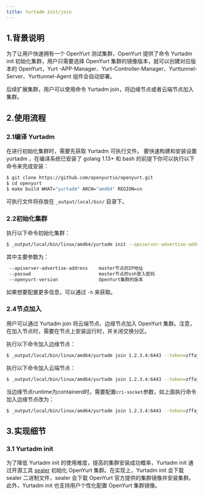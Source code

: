 ```yaml
---
title: Yurtadm init/join
---
```


## 1.背景说明

为了让用户快速拥有一个 OpenYurt 测试集群，OpenYurt 提供了命令 Yurtadm init 初始化集群，用户只需要选择 OpenYurt 集群的镜像版本，就可以创建对应版本的 OpenYurt，Yurt -APP-Manager、Yurt-Controller-Manager、Yurttunnel-Server、Yurttunnel-Agent 组件会自动部署。

后续扩展集群，用户可以使用命令 Yurtadm join，将边缘节点或者云端节点加入集群。

## 2.使用流程

### 2.1编译 Yurtadm
在进行初始化集群时，需要先获取 Yurtadm 可执行文件。
要快速构建和安装设置 yurtadm ，在编译系统已安装了 golang 1.13+ 和 bash 的前提下你可以执行以下命令来完成安装：

```sh
$ git clone https://github.com/openyurtio/openyurt.git
$ cd openyurt
$ make build WHAT="yurtadm" ARCH="amd64" REGION=cn
```

可执行文件将存放在 `_output/local/bin/` 目录下。

### 2.2初始化集群

执行以下命令初始化集群：

```sh
$ _output/local/bin/linux/amd64/yurtadm init --apiserver-advertise-address 1.2.3.4 --openyurt-version latest --passwd 1234
```

其中主要参数为：

```sh
 --apiserver-advertise-address    master节点的IP地址
 --passwd                         master节点的ssh登入密码
 --openyurt-version               OpenYurt集群的版本
```

如果想要配置更多信息，可以通过 `-h`  来获取。

### 2.4节点加入

用户可以通过 Yurtadm join 将云端节点、边缘节点加入 OpenYurt 集群。注意，在加入节点时，需要在节点上安装运行时，并关闭交换分区。

执行以下命令加入边缘节点：

```sh
$ _output/local/bin/linux/amd64/yurtadm join 1.2.3.4:6443 --token=zffaj3.a5vjzf09qn9ft3gt --node-type=edge --discovery-token-unsafe-skip-ca-verification --v=5
```

执行以下命令加入云端节点：

```sh
$ _output/local/bin/linux/amd64/yurtadm join 1.2.3.4:6443 --token=zffaj3.a5vjzf09qn9ft3gt --node-type=cloud --discovery-token-unsafe-skip-ca-verification --v=5
```
当边缘节点runtime为containerd时，需要配置`cri-socket`参数，如上面执行命令加入边缘节点改为：
```sh
$ _output/local/bin/linux/amd64/yurtadm join 1.2.3.4:6443 --token=zffaj3.a5vjzf09qn9ft3gt --node-type=edge --discovery-token-unsafe-skip-ca-verification --cri-socket=/run/containerd/containerd.sock --v=5
```

## 3.实现细节
### 3.1 Yurtadm init
为了降低 Yurtadm init 的使用难度，提高的集群安装成功概率，Yurtadm init 通过开源工具 [sealer](https://github.com/alibaba/sealer)
初始化 OpenYurt 集群。在实现上，Yurtadm init 会下载 sealer 二进制文件，sealer 会下载 OpenYurt 官方提供的集群镜像并安装集群。
此外，Yurtadm init 也支持用户个性化配置 OpenYurt 集群镜像。

